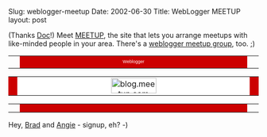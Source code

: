Slug: weblogger-meetup
Date: 2002-06-30
Title: WebLogger MEETUP
layout: post

(Thanks <a href="http://doc.weblogs.com">Doc</a>!) Meet <a href="http://www.meetup.com">MEETUP</a>, the site that lets you arrange meetups with like-minded people in your area. There&#39;s a <a href="http://blog.meetup.com">weblogger meetup group</a>, too. ;)

<table align="center" border="0" cellpadding="0" cellspacing="0" width="95">
<tr>
<td valign="top"><img alt="" height="18" src="http://www.meetup.com/img/corner/top_left_c00_s.gif" width="7" /></td>
<td align="center" bgcolor="#cc0000" width="100%"><a href="http://blog.meetup.com" style="font-family: verdana, arial, helvetica, sans-serif !important; font-size:9px !important;color:#fff !important;font-weight:normal !important;text-decoration: none !important;">Weblogger</a></td>
<td align="right" valign="top"><img alt="" height="18" src="http://www.meetup.com/img/corner/top_right_c00_s.gif" width="7" /></td>
</tr>
</table><table align="center" border="0" cellpadding="0" cellspacing="0" width="95">
<tr bgcolor="#cc0000">
<td><img alt="" height="31" src="http://www.meetup.com/img/clear.gif" width="2" /></td>
<td align="center" bgcolor="#ffffff" width="100%"><a href="http://blog.meetup.com"><img alt="blog.meetup.com" border="0" height="31" src="http://www.meetup.com/img/logo_small/cloud.gif" width="91" /></a></td>
<td><img alt="" height="31" src="http://www.meetup.com/img/clear.gif" width="2" /></td>
</tr></table><table align="center" border="0" cellpadding="0" cellspacing="0" width="95">
<tr>
<td valign="bottom"><img alt="" height="10" src="http://www.meetup.com/img/corner/bot_left_c00_s.gif" width="7" /></td>
<td align="center" bgcolor="#cc0000" width="100%"><img alt="" height="2" src="http://www.meetup.com/img/clear.gif" width="2" /></td>
<td align="right" valign="bottom"><img alt="" height="10" src="http://www.meetup.com/img/corner/bot_right_c00_s.gif" width="7" /></td>
</tr>
</table>

Hey, <a href="http://www.120degrees.com">Brad</a> and <a href="http://www.blueshoediaries.com">Angie</a> - signup, eh? -)
